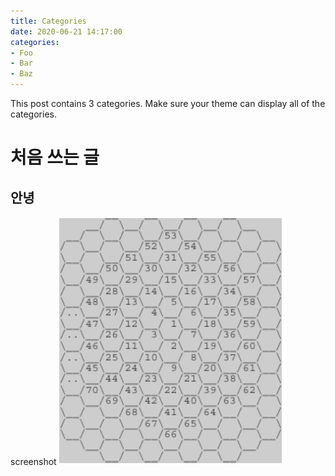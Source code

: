 ```yaml
---
title: Categories
date: 2020-06-21 14:17:00
categories:
- Foo
- Bar
- Baz
---
```


This post contains 3 categories. Make sure your theme can display all of the categories.

# 처음 쓰는 글

## 안녕



screenshot
![screensh](https://github.com/HamSeokHeon/HamSeokHeon.github.io/blob/master/_posts/images/aa.png)
